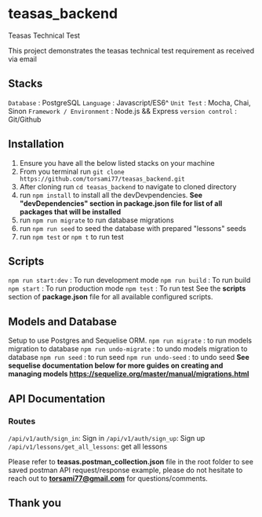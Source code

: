 # teasas_backend
Teasas Technical Test

This project demonstrates the teasas technical test requirement as received via email

## Stacks
```Database```   : PostgreSQL
```Language```   : Javascript/ES6^
```Unit Test```   :  Mocha, Chai, Sinon
```Framework / Environment```   :  Node.js && Express
```version control```   : Git/Github

## Installation
1. Ensure you have all the below listed stacks on your machine
2. From you terminal run ```git clone https://github.com/torsami77/teasas_backend.git```
3. After cloning run ```cd teasas_backend``` to navigate to cloned directory
4. run ```npm install``` to install all the devDevpendencies. **See "devDependencies" section in package.json file for list of all packages that will be installed**
5. run ```npm run migrate``` to run database migrations
6. run ```npm run seed``` to seed the database with prepared "lessons" seeds
7. run ```npm test``` or ```npm t``` to run test

## Scripts
```npm run start:dev```   : To run development mode
```npm run build```   : To run build
```npm start```   : To run production mode
```npm test```   :  To run test
See the **scripts** section of **package.json** file for all available configured scripts. 

## Models and Database
Setup to use Postgres and Sequelise ORM.
```npm run migrate``` : to run models migration to database
```npm run undo-migrate``` : to undo models migration to database
```npm run seed``` : to run seed
```npm run undo-seed``` : to undo seed
**See sequelise documentation below for more guides on creating and managing models https://sequelize.org/master/manual/migrations.html**

## API Documentation
### Routes
```/api/v1/auth/sign_in```: Sign in
```/api/v1/auth/sign_up```: Sign up
```/api/v1/lessons/get_all_lessons```: get all lessons

Please refer to **teasas.postman_collection.json** file in the root folder to see saved postman API request/response example, please do not hesitate to reach out to **torsami77@gmail.com** for questions/comments.

## Thank you
